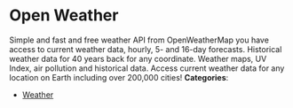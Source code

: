 # Open Weather


Simple and fast and free weather API from OpenWeatherMap you have access to current weather data, hourly, 5- and 16-day forecasts.  Historical weather data for 40 years back for any coordinate.  Weather maps, UV Index, air pollution
 and historical data. Access current weather data for any location on Earth including over 200,000 cities!
**Categories**:

- [Weather](https://github/awesome-apis/awesome-apis#weather)




